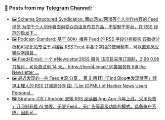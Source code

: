### 📰 Posts from my [Telegram Channel](https://t.me/s/aboutrss):
<!-- BLOG-POST-LIST:START -->
- [🖼 Schema Structured Syndication: 面向网文/网漫等个人创作内容的 Feed 规范 为便于个人创作者面向受众自由发布其作品，不受制于平台，在 RSS 规范的启发下...](https://t.me/aboutrss/1352)
- [🖼 Podcast-Standard: 基于 60K+ 播客 Feed 的 RSS 字段分析报告 该数据分析和可视化站专注于 #播客 RSS Feed 中各个字段的使用频率，可以直观感受哪些字段最...](https://t.me/aboutrss/1351)
- [🖼 Feed4Email: 一个 #Newsletter2RSS 服务 该项目采用订阅制，2.99 0.99 刀每月，可免费试用 14 天。 https://feed4.email/ 同类服务有 Kill the Newsletter ...](https://t.me/aboutrss/1350)
- [🖼 最近发现的一些 Feed #源 分享： 第 9 期 1️⃣「Find Blog👁发现博客」频道主理人的 RSS 订阅源分享 2️⃣「List &lpar;OPML&rpar; of Hacker News Users Personal...](https://t.me/aboutrss/1349)
- [🖼 Stratum: iOS / Android 双端 RSS 阅读器 App App 今年上线，采用免费 + 订阅制开启 AI 摘要、无限 Feed 、无广告等高级功能的模式。具备账户系统，因此可...](https://t.me/aboutrss/1348)
<!-- BLOG-POST-LIST:END -->

<!--
**AboutRSS/AboutRSS** is a ✨ _special_ ✨ repository because its `README.md` (this file) appears on your GitHub profile.

Here are some ideas to get you started:

- 🔭 I’m currently working on ...
- 🌱 I’m currently learning ...
- 👯 I’m looking to collaborate on ...
- 🤔 I’m looking for help with ...
- 💬 Ask me about ...
- 📫 How to reach me: ...
- 😄 Pronouns: ...
- ⚡ Fun fact: ...
-->

